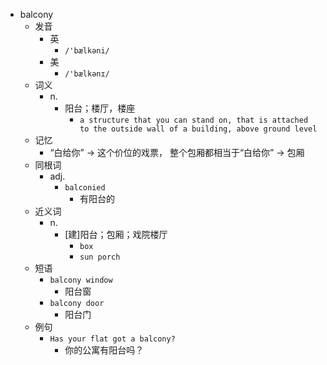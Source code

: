 - balcony
  - 发音
    - 英
      - `/'bælkəni/`
    - 美
      - `/'bælkənɪ/`
  - 词义
    - n.
      - 阳台；楼厅，楼座
        - `a structure that you can stand on, that is attached to the outside wall of a building, above ground level`
  - 记忆
    - “白给你” → 这个价位的戏票， 整个包厢都相当于“白给你” → 包厢
  - 同根词
    - adj.
      - `balconied`
        - 有阳台的
  - 近义词
    - n.
      - [建]阳台；包厢；戏院楼厅
        - `box`
        - `sun porch`
  - 短语
    - `balcony window`
      - 阳台窗 
    - `balcony door`
      - 阳台门 
  - 例句
    - `Has your flat got a balcony?`
      - 你的公寓有阳台吗？

